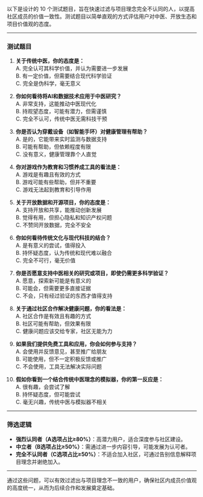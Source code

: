 以下是设计的 10 个测试题目，旨在快速过滤与项目理念完全不认同的人，以提高社区成员的价值一致性。测试题目以简单直观的方式评估用户对中医、开放生态和项目价值观的态度。

---

### **测试题目**

1. **关于传统中医，你的态度是：**  
   A. 完全认可其科学价值，并认为需要进一步发展  
   B. 有一定价值，但需要结合现代科学验证  
   C. 完全是伪科学，毫无意义  

2. **你如何看待将AI和数据技术应用于中医研究？**  
   A. 非常支持，这能推动中医现代化  
   B. 持观望态度，可能有潜力，但需谨慎  
   C. 完全不认可，传统中医无需科技干预  

3. **你是否认为穿戴设备（如智能手环）对健康管理有帮助？**  
   A. 是的，它能带来实时监测与数据支持  
   B. 可能有帮助，但依赖程度有限  
   C. 没有意义，健康管理靠个人直觉  

4. **你对游戏作为教育和习惯养成工具的看法是：**  
   A. 游戏是有趣且有效的方式  
   B. 游戏可能有些帮助，但并不重要  
   C. 游戏无法起到教育和引导作用  

5. **关于开放数据和开源项目，你的态度是：**  
   A. 支持开放和共享，能推动创新发展  
   B. 觉得有用，但担心隐私和知识产权问题  
   C. 不赞同开放数据，完全不安全  

6. **你如何看待传统文化与现代科技的结合？**  
   A. 是有意义的尝试，值得投入  
   B. 持怀疑态度，认为传统和现代难以融合  
   C. 完全不可行，毫无价值  

7. **你是否愿意支持中医相关的研究或项目，即使仍需更多科学验证？**  
   A. 愿意，探索新可能是有意义的  
   B. 可能会，但需要更多直接证据  
   C. 不会，只有经过验证的东西才值得支持  

8. **关于通过社区合作解决健康问题，你的看法是：**  
   A. 社区合作是有效且有趣的方式  
   B. 社区可能有帮助，但效果有限  
   C. 健康问题应该交给专家，社区无能为力  

9. **如果我们提供免费工具和应用，你会如何参与支持？**  
   A. 会使用并反馈意见，甚至推广给朋友  
   B. 可能使用，但不一定积极反馈或推广  
   C. 不会使用，工具无法解决实际问题  

10. **假如你看到一个结合传统中医理念的模拟器，你的第一反应是：**  
   A. 很有趣，会尝试了解  
   B. 持怀疑态度，但可能尝试  
   C. 毫无兴趣，传统中医与模拟器不相关  

---

### **筛选逻辑**
- **强烈认同者（A选项占比≥80%）**：高潜力用户，适合深度参与社区建设。  
- **中立者（B选项占比≥50%）**：需通过进一步内容引导，可能发展为认可者。  
- **完全不认同者（C选项占比≥50%）**：不适合加入社区，可通过告别信息解释项目理念并谢绝加入。  

---

通过这些问题，可以有效过滤出与项目理念不一致的用户，确保社区内成员价值观的高度统一，从而为后续合作和发展奠定基础。
